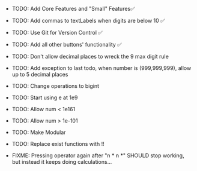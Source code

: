 - TODO: Add Core Features and "Small" Features✅
- TODO: Add commas to textLabels when digits are below 10 ✅
- TODO: Use Git for Version Control ✅
- TODO: Add all other buttons' functionality ✅
- TODO: Don't allow decimal places to wreck the 9 max digit rule
- TODO: Add exception to last todo, when number is (999,999,999), allow up to 5 decimal places
- TODO: Change operations to bigint
- TODO: Start using e at 1e9
- TODO: Allow num < 1e161
- TODO: Allow num > 1e-101
- TODO: Make Modular
- TODO: Replace exist functions with !!

- FIXME: Pressing operator again after "n * n *" SHOULD stop working, but instead it keeps doing calculations...







